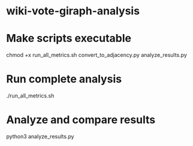 # wiki-vote-giraph-analysis
# Make scripts executable
chmod +x run_all_metrics.sh convert_to_adjacency.py analyze_results.py

# Run complete analysis
./run_all_metrics.sh

# Analyze and compare results
python3 analyze_results.py
